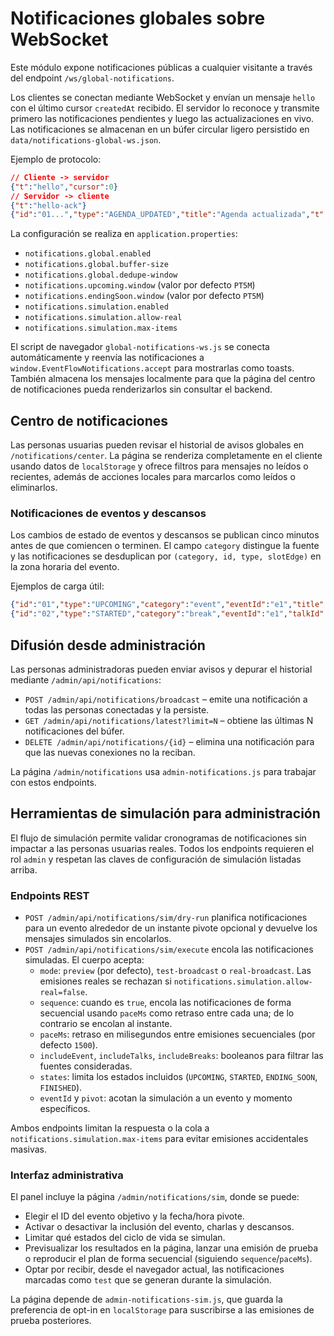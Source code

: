 # Notificaciones globales sobre WebSocket

Este módulo expone notificaciones públicas a cualquier visitante a través del endpoint `/ws/global-notifications`.

Los clientes se conectan mediante WebSocket y envían un mensaje `hello` con el último cursor `createdAt` recibido. El servidor lo reconoce y transmite primero las notificaciones pendientes y luego las actualizaciones en vivo. Las notificaciones se almacenan en un búfer circular ligero persistido en `data/notifications-global-ws.json`.

Ejemplo de protocolo:

```json
// Cliente -> servidor
{"t":"hello","cursor":0}
// Servidor -> cliente
{"t":"hello-ack"}
{"id":"01...","type":"AGENDA_UPDATED","title":"Agenda actualizada","t":"notif"}
```

La configuración se realiza en `application.properties`:

- `notifications.global.enabled`
- `notifications.global.buffer-size`
- `notifications.global.dedupe-window`
- `notifications.upcoming.window` (valor por defecto `PT5M`)
- `notifications.endingSoon.window` (valor por defecto `PT5M`)
- `notifications.simulation.enabled`
- `notifications.simulation.allow-real`
- `notifications.simulation.max-items`

El script de navegador `global-notifications-ws.js` se conecta automáticamente y reenvía las notificaciones a `window.EventFlowNotifications.accept` para mostrarlas como toasts. También almacena los mensajes localmente para que la página del centro de notificaciones pueda renderizarlos sin consultar el backend.

## Centro de notificaciones

Las personas usuarias pueden revisar el historial de avisos globales en `/notifications/center`. La página se renderiza completamente en el cliente usando datos de `localStorage` y ofrece filtros para mensajes no leídos o recientes, además de acciones locales para marcarlos como leídos o eliminarlos.

### Notificaciones de eventos y descansos

Los cambios de estado de eventos y descansos se publican cinco minutos antes de que comiencen o terminen. El campo `category` distingue la fuente y las notificaciones se desduplican por `(category, id, type, slotEdge)` en la zona horaria del evento.

Ejemplos de carga útil:

```json
{"id":"01","type":"UPCOMING","category":"event","eventId":"e1","title":"El evento comienza pronto","message":"Keynote"}
{"id":"02","type":"STARTED","category":"break","eventId":"e1","talkId":"b1","title":"Break en curso","message":"Coffee break"}
```

## Difusión desde administración

Las personas administradoras pueden enviar avisos y depurar el historial mediante `/admin/api/notifications`:

* `POST /admin/api/notifications/broadcast` – emite una notificación a todas las personas conectadas y la persiste.
* `GET /admin/api/notifications/latest?limit=N` – obtiene las últimas N notificaciones del búfer.
* `DELETE /admin/api/notifications/{id}` – elimina una notificación para que las nuevas conexiones no la reciban.

La página `/admin/notifications` usa `admin-notifications.js` para trabajar con estos endpoints.

## Herramientas de simulación para administración

El flujo de simulación permite validar cronogramas de notificaciones sin impactar a las personas usuarias reales. Todos los endpoints requieren el rol `admin` y respetan las claves de configuración de simulación listadas arriba.

### Endpoints REST

* `POST /admin/api/notifications/sim/dry-run` planifica notificaciones para un evento alrededor de un instante pivote opcional y devuelve los mensajes simulados sin encolarlos.
* `POST /admin/api/notifications/sim/execute` encola las notificaciones simuladas. El cuerpo acepta:
  - `mode`: `preview` (por defecto), `test-broadcast` o `real-broadcast`. Las emisiones reales se rechazan si `notifications.simulation.allow-real=false`.
  - `sequence`: cuando es `true`, encola las notificaciones de forma secuencial usando `paceMs` como retraso entre cada una; de lo contrario se encolan al instante.
  - `paceMs`: retraso en milisegundos entre emisiones secuenciales (por defecto `1500`).
  - `includeEvent`, `includeTalks`, `includeBreaks`: booleanos para filtrar las fuentes consideradas.
  - `states`: limita los estados incluidos (`UPCOMING`, `STARTED`, `ENDING_SOON`, `FINISHED`).
  - `eventId` y `pivot`: acotan la simulación a un evento y momento específicos.

Ambos endpoints limitan la respuesta o la cola a `notifications.simulation.max-items` para evitar emisiones accidentales masivas.

### Interfaz administrativa

El panel incluye la página `/admin/notifications/sim`, donde se puede:

- Elegir el ID del evento objetivo y la fecha/hora pivote.
- Activar o desactivar la inclusión del evento, charlas y descansos.
- Limitar qué estados del ciclo de vida se simulan.
- Previsualizar los resultados en la página, lanzar una emisión de prueba o reproducir el plan de forma secuencial (siguiendo `sequence`/`paceMs`).
- Optar por recibir, desde el navegador actual, las notificaciones marcadas como `test` que se generan durante la simulación.

La página depende de `admin-notifications-sim.js`, que guarda la preferencia de opt-in en `localStorage` para suscribirse a las emisiones de prueba posteriores.
